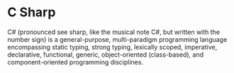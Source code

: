 # C Sharp
C# (pronounced see sharp, like the musical note C#, but written with the number sign) is a general-purpose, multi-paradigm programming language encompassing static typing, strong typing, lexically scoped, imperative, declarative, functional, generic, object-oriented (class-based), and component-oriented programming disciplines.
